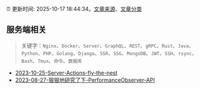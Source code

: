 :alarm_clock: 更新时间: 2025-10-17 18:44:34。[文章来源](/README.md)、[文章分类](/TAGS.md)

## 服务端相关


> 关键字：`Nginx`、`Docker`、`Server`、`GraphQL`、`REST`、`gRPC`、`Rust`、`Java`、`Python`、`PHP`、`Golang`、`Django`、`SSR`、`SSG`、`MongoDB`、`JWT`、`SSH`、`rsync`、`Bash`、`Tmux`、`命令`、`数据库`



- [2023-10-25-Server-Actions-fly-the-nest](https://react.statuscode.com/issues/359) 
- [2023-08-27-狠狠地研究了下-PerformanceObserver-API](https://www.zhangxinxu.com/wordpress/2023/08/js-performanceobserver-api/) 
